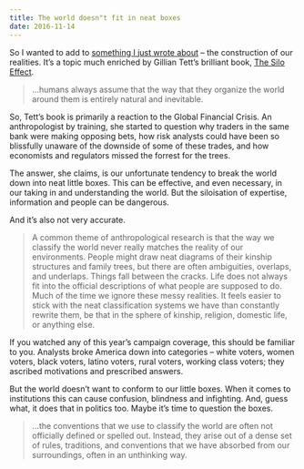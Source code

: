 ```yaml
---
title: The world doesn"t fit in neat boxes
date: 2016-11-14
---
```


<!--kg-card-begin: html--><p>So I wanted to add to <a href="https://joshnicholas.com/nothing-is-obvious/">something I just wrote about</a> – the construction of our realities. It’s a topic much enriched by Gillian Tett’s brilliant book, <a href="http://www.bookdepository.com/Silo-Effect-Gillian-Tett/9781844087587/?a_aid=thambili">The Silo Effect</a>.</p>
<blockquote><p>
…humans always assume that the way that they organize the world around them is entirely natural and inevitable.
</p></blockquote>
<p>So, Tett’s book is primarily a reaction to the Global Financial Crisis. An anthropologist by training, she started to question why traders in the same bank were making opposing bets, how risk analysts could have been so blissfully unaware of the downside of some of these trades, and how economists and regulators missed the forrest for the trees.</p>
<p>The answer, she claims, is our unfortunate tendency to break the world down into neat little boxes. This can be effective, and even necessary, in our taking in and understanding the world. But the siloisation of expertise, information and people can be dangerous.</p>
<p>And it’s also not very accurate.</p>
<blockquote><p>
A common theme of anthropological research is that the way we classify the world never really matches the reality of our environments. People might draw neat diagrams of their kinship structures and family trees, but there are often ambiguities, overlaps, and underlaps. Things fall between the cracks. Life does not always fit into the official descriptions of what people are supposed to do. Much of the time we ignore these messy realities. It feels easier to stick with the neat classification systems we have than constantly rewrite them, be that in the sphere of kinship, religion, domestic life, or anything else.
</p></blockquote>
<p>If you watched any of this year’s campaign coverage, this should be familiar to you. Analysts broke America down into categories – white voters, women voters, black voters, latino voters, rural voters, working class voters; they ascribed motivations and prescribed answers.</p>
<p>But the world doesn’t want to conform to our little boxes. When it comes to institutions this can cause confusion, blindness and infighting. And, guess what, it does that in politics too. Maybe it’s time to question the boxes.</p>
<blockquote><p>
…the conventions that we use to classify the world are often not officially defined or spelled out. Instead, they arise out of a dense set of rules, traditions, and conventions that we have absorbed from our surroundings, often in an unthinking way.
</p></blockquote>
<!--kg-card-end: html-->
